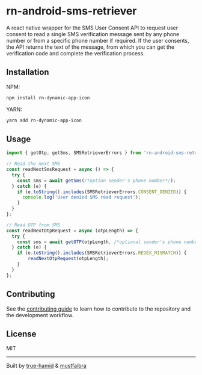 # rn-android-sms-retriever

A react native wrapper for the SMS User Consent API to request user consent to read a single SMS verification message sent by any phone number or from a specific phone number if required. 
If the user consents, the API returns the text of the message, from which you can get the verification code and complete the verification process.

## Installation

NPM:

```sh
npm install rn-dynamic-app-icon
```

YARN:

```sh
yarn add rn-dynamic-app-icon
```

## Usage

```js
import { getOtp, getSms, SMSRetrieverErrors } from 'rn-android-sms-retriever';

// Read the next SMS
const readNextSmsRequest = async () => {
  try {
    const sms = await getSms(/*option sender's phone number*/);
  } catch (e) {
    if (e.toString().includes(SMSRetrieverErrors.CONSENT_DENIED)) {
      console.log('User denied SMS read request');
    }
  }
};

// Read OTP from SMS
const readNextOtpRequest = async (otpLength) => {
  try {
    const sms = await getOTP(otpLength, /*optional sender's phone number*/); //Can only read numeric OTP values
  } catch (e) {
    if (e.toString().includes(SMSRetrieverErrors.REGEX_MISMATCH)) {
        readNextOtpRequest(otpLength);
    }
  }
};
```

## Contributing

See the [contributing guide](CONTRIBUTING.md) to learn how to contribute to the repository and the development workflow.

## License

MIT

---

Built by [true-hamid](https://github.com/true-hamid) & [mustfaibra](https://github.com/mustfaibra)
